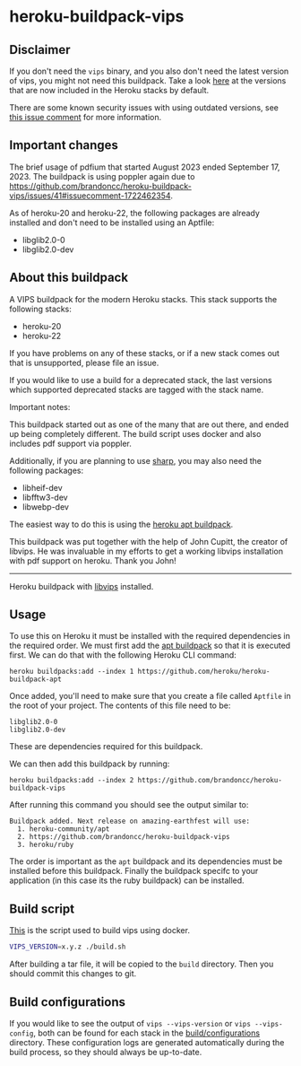 heroku-buildpack-vips
=====================

## Disclaimer

If you don't need the `vips` binary, and you also don't need the latest version of vips, you might not need this
buildpack. Take a look [here](https://devcenter.heroku.com/articles/stack-packages) at the versions that are now
included in the Heroku stacks by default.

There are some known security issues with using outdated versions, see [this issue
comment](https://github.com/brandoncc/heroku-buildpack-vips/issues/36#issuecomment-1644417628) for more information.

## Important changes


The brief usage of pdfium that started August 2023 ended September 17, 2023. The buildpack is using poppler again due
to https://github.com/brandoncc/heroku-buildpack-vips/issues/41#issuecomment-1722462354.

As of heroku-20 and heroku-22, the following packages are already installed and don't need to be installed using an
Aptfile:

- libglib2.0-0
- libglib2.0-dev

## About this buildpack

A VIPS buildpack for the modern Heroku stacks. This stack supports the following
stacks:

- heroku-20
- heroku-22

If you have problems on any of these stacks, or if a new stack comes out that is
unsupported, please file an issue.

If you would like to use a build for a deprecated stack, the last versions which supported deprecated stacks
are tagged with the stack name.

Important notes:

This buildpack started out as one of the many that are out there, and ended up
being completely different. The build script uses docker and also includes pdf
support via poppler.

Additionally, if you are planning to use [sharp](https://github.com/lovell/sharp), you may also need the following packages:
- libheif-dev
- libfftw3-dev
- libwebp-dev

The easiest way to do this is using the [heroku apt buildpack](https://github.com/heroku/heroku-buildpack-apt).

This buildpack was put together with the help of John Cupitt, the creator of
libvips. He was invaluable in my efforts to get a working libvips installation
with pdf support on heroku. Thank you John!

---

Heroku buildpack with [libvips](https://github.com/libvips/libvips) installed.


## Usage

To use this on Heroku it must be installed with the required dependencies in the required order. We must first add the
[apt buildpack](https://elements.heroku.com/buildpacks/heroku/heroku-buildpack-apt) so that it is executed first. We can
do that with the following Heroku CLI command:

```
heroku buildpacks:add --index 1 https://github.com/heroku/heroku-buildpack-apt
```

Once added, you'll need to make sure that you create a file called `Aptfile` in the root of your project. The contents of this file need to be:

```
libglib2.0-0
libglib2.0-dev
```

These are dependencies required for this buildpack.

We can then add this buildpack by running:

```
heroku buildpacks:add --index 2 https://github.com/brandoncc/heroku-buildpack-vips
```

After running this command you should see the output similar to:

```
Buildpack added. Next release on amazing-earthfest will use:
  1. heroku-community/apt
  2. https://github.com/brandoncc/heroku-buildpack-vips
  3. heroku/ruby
```

The order is important as the `apt` buildpack and its dependencies must be installed before this buildpack. Finally the
buildpack specifc to your application (in this case its the ruby buildpack) can be installed.

## Build script

[This](./build.sh) is the script used to build vips using docker.

```sh
VIPS_VERSION=x.y.z ./build.sh
```

After building a tar file, it will be copied to the `build` directory. Then you should commit this changes to git.

## Build configurations

If you would like to see the output of `vips --vips-version` or `vips --vips-config`, both can be found for each stack
in the [build/configurations](build/configurations) directory. These configuration logs are generated automatically
during the build process, so they should always be up-to-date.
